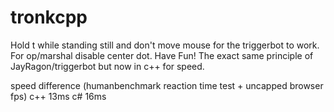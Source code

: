 # tronkcpp

Hold t while standing still and don't move mouse for the triggerbot to work. For op/marshal disable center dot. Have Fun! 
The exact same principle of JayRagon/triggerbot but now in c++ for speed.

speed difference (humanbenchmark reaction time test + uncapped browser fps)
c++ 13ms
c# 16ms
